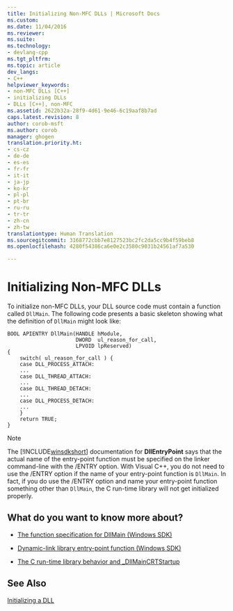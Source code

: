 ```yaml
---
title: Initializing Non-MFC DLLs | Microsoft Docs
ms.custom: 
ms.date: 11/04/2016
ms.reviewer: 
ms.suite: 
ms.technology:
- devlang-cpp
ms.tgt_pltfrm: 
ms.topic: article
dev_langs:
- C++
helpviewer_keywords:
- non-MFC DLLs [C++]
- initializing DLLs
- DLLs [C++], non-MFC
ms.assetid: 2622b32a-28f9-4d61-9e46-6c19aaf8b7ad
caps.latest.revision: 8
author: corob-msft
ms.author: corob
manager: ghogen
translation.priority.ht:
- cs-cz
- de-de
- es-es
- fr-fr
- it-it
- ja-jp
- ko-kr
- pl-pl
- pt-br
- ru-ru
- tr-tr
- zh-cn
- zh-tw
translationtype: Human Translation
ms.sourcegitcommit: 3168772cbb7e8127523bc2fc2da5cc9b4f59beb8
ms.openlocfilehash: 4280f54386ca6e0e2c3580c9031b24561af7a530

---
```

# Initializing Non-MFC DLLs
To initialize non-MFC DLLs, your DLL source code must contain a function called `DllMain`. The following code presents a basic skeleton showing what the definition of `DllMain` might look like:  
  
```  
BOOL APIENTRY DllMain(HANDLE hModule,   
                      DWORD  ul_reason_for_call,   
                      LPVOID lpReserved)  
{  
    switch( ul_reason_for_call ) {  
    case DLL_PROCESS_ATTACH:  
    ...  
    case DLL_THREAD_ATTACH:  
    ...  
    case DLL_THREAD_DETACH:  
    ...  
    case DLL_PROCESS_DETACH:  
    ...  
    }  
    return TRUE;  
}  
```  
  
> [!NOTE]
>  The [!INCLUDE[winsdkshort](../atl-mfc-shared/reference/includes/winsdkshort_md.md)] documentation for **DllEntryPoint** says that the actual name of the entry-point function must be specified on the linker command-line with the /ENTRY option. With Visual C++, you do not need to use the /ENTRY option if the name of your entry-point function is `DllMain`. In fact, if you do use the /ENTRY option and name your entry-point function something other than `DllMain`, the C run-time library will not get initialized properly.  
  
## What do you want to know more about?  
  
-   [The function specification for DllMain (Windows SDK)](http://msdn.microsoft.com/library/windows/desktop/ms682583)  
  
-   [Dynamic-link library entry-point function (Windows SDK)](http://msdn.microsoft.com/library/windows/desktop/ms682596)  
  
-   [The C run-time library behavior and _DllMainCRTStartup](../build/run-time-library-behavior.md)  
  
## See Also  
 [Initializing a DLL](../build/initializing-a-dll.md)


<!--HONumber=Jan17_HO1-->


